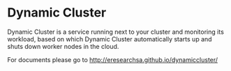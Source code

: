 Dynamic Cluster
==============

Dynamic Cluster is a service running next to your cluster and monitoring its workload, based on which Dynamic Cluster automatically starts up and shuts down worker nodes in the cloud.

For documents please go to http://eresearchsa.github.io/dynamiccluster/

